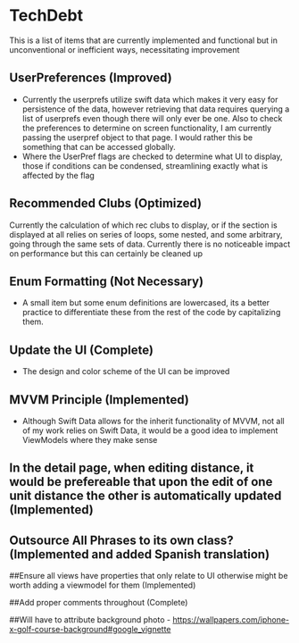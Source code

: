 # TechDebt

This is a list of items that are currently implemented and functional but in unconventional or inefficient ways, necessitating improvement

## UserPreferences (Improved)

- Currently the userprefs utilize swift data which makes it very easy for persistence of the data, however retrieving that data requires querying a list of userprefs even though there will only ever be one. Also to check the preferences to determine on screen functionality, I am currently passing the userpref object to that page. I would rather this be something that can be accessed globally.
- Where the UserPref flags are checked to determine what UI to display, those if conditions can be condensed, streamlining exactly what is affected by the flag

## Recommended Clubs (Optimized)

Currently the calculation of which rec clubs to display, or if the section is displayed at all relies on series of loops, some nested, and some arbitrary, going through the same sets of data. Currently there is no noticeable impact on performance but this can certainly be cleaned up 

## Enum Formatting (Not Necessary)

- A small item but some enum definitions are lowercased, its a better practice to differentiate these from the rest of the code by capitalizing them.

## Update the UI (Complete)

- The design and color scheme of the UI can be improved

## MVVM Principle (Implemented)

- Although Swift Data allows for the inherit functionality of MVVM, not all of my work relies on Swift Data, it would be a good idea to implement ViewModels where they make sense

## In the detail page, when editing distance, it would be prefereable that upon the edit of one unit distance the other is automatically updated (Implemented)

## Outsource All Phrases to its own class? (Implemented and added Spanish translation)

##Ensure all views have properties that only relate to UI otherwise might be worth adding a viewmodel for them (Implemented)

##Add proper comments throughout (Complete)

##Will have to attribute background photo - https://wallpapers.com/iphone-x-golf-course-background#google_vignette

